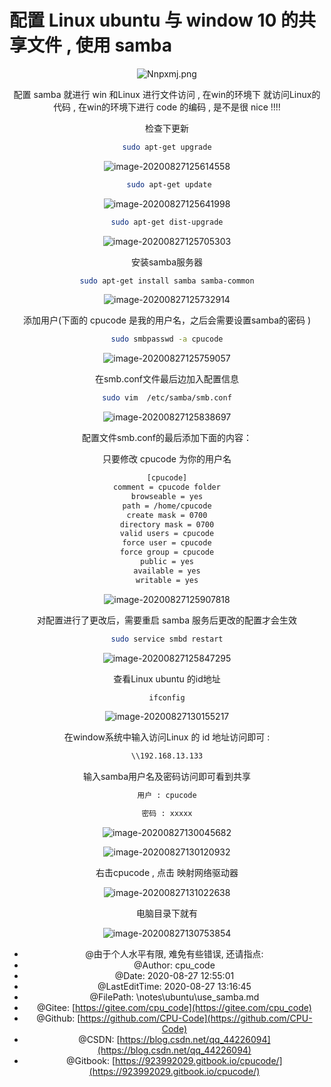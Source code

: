 <!--
 * @由于个人水平有限, 难免有些错误, 还请指点:  
 * @Author: cpu_code
 * @Date: 2020-08-27 12:55:01
 * @LastEditTime: 2020-08-27 13:19:23
 * @FilePath: \notes\ubuntu\use_samba.md
 * @Gitee: [https://gitee.com/cpu_code](https://gitee.com/cpu_code)
 * @Github: [https://github.com/CPU-Code](https://github.com/CPU-Code)
 * @CSDN: [https://blog.csdn.net/qq_44226094](https://blog.csdn.net/qq_44226094)
 * @Gitbook: [https://923992029.gitbook.io/cpucode/](https://923992029.gitbook.io/cpucode/)
-->
# 配置 Linux ubuntu 与 window 10 的共享文件 , 使用 samba


<center>
<img src="https://s1.ax1x.com/2020/06/18/Nnpxmj.png" alt="Nnpxmj.png" title="Nnpxmj.png" />

配置 samba 就进行 win 和Linux 进行文件访问 , 在win的环境下 就访问Linux的代码 , 在win的环境下进行 code 的编码 , 是不是很 nice !!!!

检查下更新

```bash
sudo apt-get upgrade
```



![image-20200827125614558](https://imgconvert.csdnimg.cn/aHR0cHM6Ly9naXRlZS5jb20vY3B1X2NvZGUvcGljdHVyZV9iZWQvcmF3L21hc3Rlci8vMjAyMDA4MjcxMjU2MjEucG5n?x-oss-process=image/format,png)



```bash
 sudo apt-get update
```

![image-20200827125641998](https://imgconvert.csdnimg.cn/aHR0cHM6Ly9naXRlZS5jb20vY3B1X2NvZGUvcGljdHVyZV9iZWQvcmF3L21hc3Rlci8vMjAyMDA4MjcxMjU2NDIucG5n?x-oss-process=image/format,png)



```bash
sudo apt-get dist-upgrade
```



![image-20200827125705303](https://imgconvert.csdnimg.cn/aHR0cHM6Ly9naXRlZS5jb20vY3B1X2NvZGUvcGljdHVyZV9iZWQvcmF3L21hc3Rlci8vMjAyMDA4MjcxMjU3MDUucG5n?x-oss-process=image/format,png)



安装samba服务器

```bash
sudo apt-get install samba samba-common
```



![image-20200827125732914](https://imgconvert.csdnimg.cn/aHR0cHM6Ly9naXRlZS5jb20vY3B1X2NvZGUvcGljdHVyZV9iZWQvcmF3L21hc3Rlci8vMjAyMDA4MjcxMjU3MzIucG5n?x-oss-process=image/format,png)



添加用户(下面的 cpucode 是我的用户名，之后会需要设置samba的密码 )

```bash
sudo smbpasswd -a cpucode
```



![image-20200827125759057](https://imgconvert.csdnimg.cn/aHR0cHM6Ly9naXRlZS5jb20vY3B1X2NvZGUvcGljdHVyZV9iZWQvcmF3L21hc3Rlci8vMjAyMDA4MjcxMjU3NTkucG5n?x-oss-process=image/format,png)

在smb.conf文件最后边加入配置信息

```bash
sudo vim  /etc/samba/smb.conf
```



![image-20200827125838697](https://imgconvert.csdnimg.cn/aHR0cHM6Ly9naXRlZS5jb20vY3B1X2NvZGUvcGljdHVyZV9iZWQvcmF3L21hc3Rlci8vMjAyMDA4MjcxMjU4MzgucG5n?x-oss-process=image/format,png)



配置文件smb.conf的最后添加下面的内容：

只要修改 cpucode 为你的用户名

```bash
[cpucode]
comment = cpucode folder
browseable = yes
path = /home/cpucode
create mask = 0700
directory mask = 0700
valid users = cpucode
force user = cpucode
force group = cpucode
public = yes
available = yes
writable = yes
```



![image-20200827125907818](https://imgconvert.csdnimg.cn/aHR0cHM6Ly9naXRlZS5jb20vY3B1X2NvZGUvcGljdHVyZV9iZWQvcmF3L21hc3Rlci8vMjAyMDA4MjcxMjU5MDcucG5n?x-oss-process=image/format,png)



对配置进行了更改后，需要重启 samba 服务后更改的配置才会生效

```bash
sudo service smbd restart
```



![image-20200827125847295](https://imgconvert.csdnimg.cn/aHR0cHM6Ly9naXRlZS5jb20vY3B1X2NvZGUvcGljdHVyZV9iZWQvcmF3L21hc3Rlci8vMjAyMDA4MjcxMjU4NDcucG5n?x-oss-process=image/format,png)

查看Linux ubuntu 的id地址

```bash
ifconfig
```

![image-20200827130155217](https://imgconvert.csdnimg.cn/aHR0cHM6Ly9naXRlZS5jb20vY3B1X2NvZGUvcGljdHVyZV9iZWQvcmF3L21hc3Rlci8vMjAyMDA4MjcxMzAxNTUucG5n?x-oss-process=image/format,png)



在window系统中输入访问Linux 的 id 地址访问即可 : 

```bash
\\192.168.13.133
```



输入samba用户名及密码访问即可看到共享



```bash
用户 : cpucode

密码 : xxxxx
```



![image-20200827130045682](https://imgconvert.csdnimg.cn/aHR0cHM6Ly9naXRlZS5jb20vY3B1X2NvZGUvcGljdHVyZV9iZWQvcmF3L21hc3Rlci8vMjAyMDA4MjcxMzAwNDUucG5n?x-oss-process=image/format,png)





![image-20200827130120932](https://imgconvert.csdnimg.cn/aHR0cHM6Ly9naXRlZS5jb20vY3B1X2NvZGUvcGljdHVyZV9iZWQvcmF3L21hc3Rlci8vMjAyMDA4MjcxMzAxMjAucG5n?x-oss-process=image/format,png)



右击cpucode ,  点击 映射网络驱动器



![image-20200827131022638](https://imgconvert.csdnimg.cn/aHR0cHM6Ly9naXRlZS5jb20vY3B1X2NvZGUvcGljdHVyZV9iZWQvcmF3L21hc3Rlci8vMjAyMDA4MjcxMzEwMjIucG5n?x-oss-process=image/format,png)



电脑目录下就有 

![image-20200827130753854](https://imgconvert.csdnimg.cn/aHR0cHM6Ly9naXRlZS5jb20vY3B1X2NvZGUvcGljdHVyZV9iZWQvcmF3L21hc3Rlci8vMjAyMDA4MjcxMzA3NTMucG5n?x-oss-process=image/format,png)



 * @由于个人水平有限, 难免有些错误, 还请指点:  
 * @Author: cpu_code
 * @Date: 2020-08-27 12:55:01
 * @LastEditTime: 2020-08-27 13:16:45
 * @FilePath: \notes\ubuntu\use_samba.md
 * @Gitee: [https://gitee.com/cpu_code](https://gitee.com/cpu_code)
 * @Github: [https://github.com/CPU-Code](https://github.com/CPU-Code)
 * @CSDN: [https://blog.csdn.net/qq_44226094](https://blog.csdn.net/qq_44226094)
 * @Gitbook: [https://923992029.gitbook.io/cpucode/](https://923992029.gitbook.io/cpucode/)